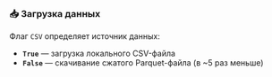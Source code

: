 ### 📥 Загрузка данных

Флаг `CSV` определяет источник данных:

* **`True`** — загрузка локального CSV-файла
* **`False`** — скачивание сжатого Parquet-файла (в ~5 раз меньше)
